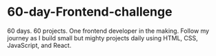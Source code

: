 # 60-day-Frontend-challenge
60 days. 60 projects. One frontend developer in the making. Follow my journey as I build small but mighty projects daily using HTML, CSS, JavaScript, and React.
